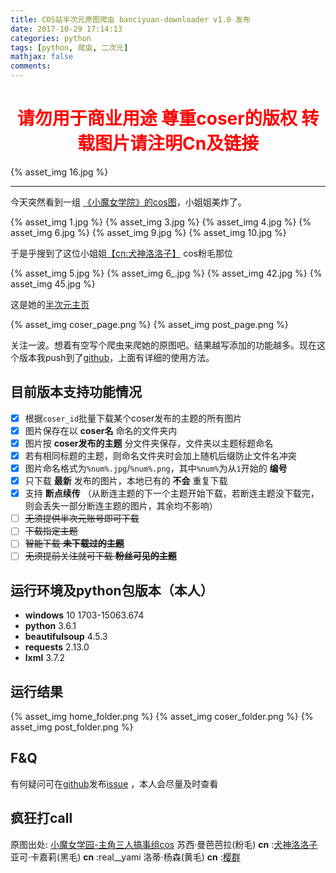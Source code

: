 ```yaml
---
title: COS站半次元原图爬虫 banciyuan-downloader v1.0 发布
date: 2017-10-29 17:14:13
categories: python
tags: [python, 爬虫, 二次元]
mathjax: false
comments:
---
```

<strong><center><font color="#ff0000"><h1>请勿用于商业用途 尊重coser的版权 转载图片请注明Cn及链接</h1></font></center></strong>

{% asset_img 16.jpg %}

<!--more-->

---

今天突然看到一组 [《小魔女学院》的cos图](https://bcy.net/coser/detail/99095/1511757)，小姐姐美炸了。

{% asset_img 1.jpg %}
{% asset_img 3.jpg %}
{% asset_img 4.jpg %}
{% asset_img 6.jpg %}
{% asset_img 9.jpg %}
{% asset_img 10.jpg %}
<br>

于是乎搜到了这位小姐姐[【cn:犬神洛洛子】](https://bcy.net/u/770554)
cos粉毛那位

{% asset_img 5.jpg %}
{% asset_img 6_.jpg %}
{% asset_img 42.jpg %}
{% asset_img 45.jpg %}
<br>

这是她的[半次元主页](https://bcy.net/u/770554)

{% asset_img coser_page.png %}
{% asset_img post_page.png %}
<br>

关注一波。想着有空写个爬虫来爬她的原图吧。结果越写添加的功能越多。现在这个版本我push到了[github](https://github.com/tankeryang/banciyuan-downloader)，上面有详细的使用方法。

## 目前版本支持功能情况
* [x] 根据```coser_id```批量下载某个coser发布的主题的所有图片
* [x] 图片保存在以 __coser名__ 命名的文件夹内
* [x] 图片按 __coser发布的主题__ 分文件夹保存，文件夹以主题标题命名
* [x] 若有相同标题的主题，则命名文件夹时会加上随机后缀防止文件名冲突
* [x] 图片命名格式为```%num%.jpg```/```%num%.png```，其中```%num%```为从```1```开始的 __编号__ 
* [x] 只下载 __最新__ 发布的图片，本地已有的 __不会__ 重复下载
* [x] 支持 __断点续传__ （从断连主题的下一个主题开始下载，若断连主题没下载完，则会丢失一部分断连主题的图片，其余均不影响）
* [ ] ~~无须提供半次元账号即可下载~~
* [ ] ~~下载指定主题~~
* [ ] ~~智能下载 __未下载过的主题__~~
* [ ] ~~无须提前关注就可下载 __粉丝可见的主题__~~

## 运行环境及python包版本（本人）
* __windows__ 10 1703-15063.674
* __python__ 3.6.1
* __beautifulsoup__ 4.5.3
* __requests__ 2.13.0
* __lxml__ 3.7.2

## 运行结果

{% asset_img home_folder.png %}
{% asset_img coser_folder.png %}
{% asset_img post_folder.png %}

## F&Q
有何疑问可在[github](https://github.com/tankeryang/banciyuan-downloader)发布[issue](https://github.com/tankeryang/banciyuan-downloader/issues) ，本人会尽量及时查看

## 疯狂打call
原图出处: [小魔女学园-主角三人搞事组cos](https://bcy.net/coser/detail/99095/1511757)
苏西·曼芭芭拉(粉毛) __cn__ :[犬神洛洛子](https://bcy.net/u/770554)
亚可·卡嘉莉(黑毛) __cn__ :real\_\_yami
洛蒂·杨森(黄毛) __cn__ :[樱群](https://bcy.net/u/48018)